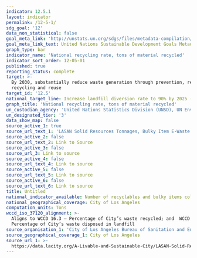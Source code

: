 ```yaml
---
indicator: 12.5.1
layout: indicator
permalink: /12-5-1/
sdg_goal: '12'
data_non_statistical: false
goal_meta_link: 'http://unstats.un.org/sdgs/files/metadata-compilation/Metadata-Goal-12.pdf'
goal_meta_link_text: United Nations Sustainable Development Goals Metadata (pdf 782kB)
graph_type: bar
indicator_name: 'National recycling rate, tons of material recycled'
indicator_sort_order: 12-05-01
published: true
reporting_status: complete
target: >-
  By 2030, substantially reduce waste generation through prevention, reduction,
  recycling and reuse
target_id: '12.5'
national_target_line: Increase landfill diversion rate to 90% by 2025 - <a href="https://plan.lamayor.org/sites/default/files/pLAn_2019_final.pdf" target="_blank">L.A.'s Green New Deal Sustainable City pLAn</a></br>Increase proportion of waste products and recyclables productively reused and/or repurposed within L.A. County to at least 25% by 2025 - <a href="https://plan.lamayor.org/sites/default/files/pLAn_2019_final.pdf" target="_blank">L.A.'s Green New Deal Sustainable City pLAn</a>
graph_title: 'National recycling rate, tons of material recycled'
un_custodian_agency: 'United Nations Statistics Division (UNSD), UN Environment (UNEP)'
un_designated_tier: '3'
data_show_map: false
source_active_1: true
source_url_text_1: 'LASAN Solid Resources Tonnages, Bulky Item E-Waste'
source_active_2: false
source_url_text_2: Link to Source
source_active_3: false
source_url_3: Link to source
source_active_4: false
source_url_text_4: Link to source
source_active_5: false
source_url_text_5: Link to source
source_active_6: false
source_url_text_6: Link to source
title: Untitled
national_indicator_available: Number of recyclables and bulky items collected
national_geographical_coverage: City of Los Angeles
computation_units: Tons
wccd_iso_37120_alignment: >-
  Aligns to WCCD 16.3 – Percentage of City’s waste recycled; and  WCCD 16.4 –
  Percentage of City’s waste disposed in landfill
source_organisation_1: 'City of Los Angeles Bureau of Sanitation and Environment '
source_geographical_coverage_1: City of Los Angeles
source_url_1: >-
  https://data.lacity.org/A-Livable-and-Sustainable-City/LASAN-Solid-Resources-Tonnages-Bulky-Item-E-Waste-/qwh3-ax8z/data
---
```

